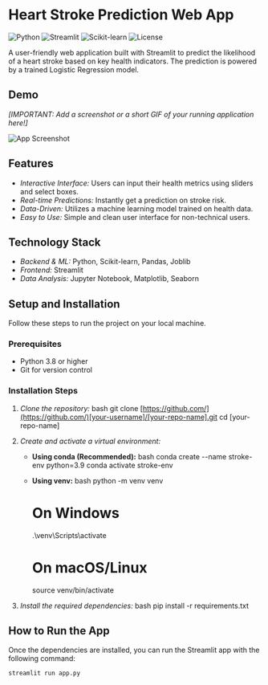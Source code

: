 # Heart Stroke Prediction Web App

![Python](https://img.shields.io/badge/Python-3.9-blue.svg)
![Streamlit](https://img.shields.io/badge/Streamlit-1.25-orange.svg)
![Scikit-learn](https://img.shields.io/badge/Scikit--learn-1.3-blue.svg)
![License](https://img.shields.io/badge/License-MIT-green.svg)

A user-friendly web application built with Streamlit to predict the likelihood of a heart stroke based on key health indicators. The prediction is powered by a trained Logistic Regression model.

## Demo

*[IMPORTANT: Add a screenshot or a short GIF of your running application here!]*

![App Screenshot](assets/screenshot.png) 

## Features

-   *Interactive Interface:* Users can input their health metrics using sliders and select boxes.
-   *Real-time Predictions:* Instantly get a prediction on stroke risk.
-   *Data-Driven:* Utilizes a machine learning model trained on health data.
-   *Easy to Use:* Simple and clean user interface for non-technical users.

## Technology Stack

-   *Backend & ML:* Python, Scikit-learn, Pandas, Joblib
-   *Frontend:* Streamlit
-   *Data Analysis:* Jupyter Notebook, Matplotlib, Seaborn

## Setup and Installation

Follow these steps to run the project on your local machine.

### Prerequisites

-   Python 3.8 or higher
-   Git for version control

### Installation Steps

1.  *Clone the repository:*
    bash
    git clone [https://github.com/](https://github.com/)[your-username]/[your-repo-name].git
    cd [your-repo-name]
    

2.  *Create and activate a virtual environment:*

    -   **Using conda (Recommended):**
        bash
        conda create --name stroke-env python=3.9
        conda activate stroke-env
        

    -   **Using venv:**
        bash
        python -m venv venv
        # On Windows
        .\venv\Scripts\activate
        # On macOS/Linux
        source venv/bin/activate
        

3.  *Install the required dependencies:*
    bash
    pip install -r requirements.txt
    

## How to Run the App

Once the dependencies are installed, you can run the Streamlit app with the following command:

```bash
streamlit run app.py
